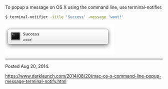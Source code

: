 To popup a message on OS X using the command line, use terminal-notifier.

```bash
$ terminal-notifier -title 'Success' -message 'woot!'
```

<img alt="" src="/img/uploads/2014-08/os-x-notification.png" />

---

Posted Aug 20, 2014.

https://www.darklaunch.com/2014/08/20/mac-os-x-command-line-popup-message-terminal-notify.html